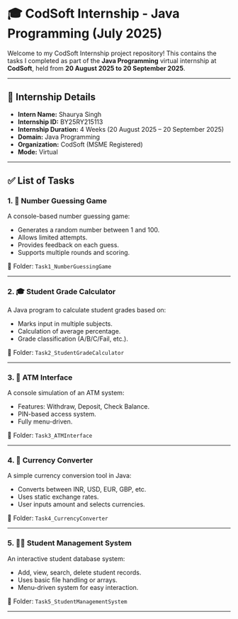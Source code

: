 # 🎓 CodSoft Internship - Java Programming (July 2025)

Welcome to my CodSoft Internship project repository! This contains the tasks I completed as part of the **Java Programming** virtual internship at **CodSoft**, held from **20 August 2025 to 20 September 2025**.

---

## 📌 Internship Details

- **Intern Name:** Shaurya Singh  
- **Internship ID:** BY25RY215113  
- **Internship Duration:** 4 Weeks (20 August 2025 – 20 September 2025)  
- **Domain:** Java Programming  
- **Organization:** CodSoft (MSME Registered)  
- **Mode:** Virtual  

---

## ✅ List of Tasks

### 1. 🎯 Number Guessing Game
A console-based number guessing game:
- Generates a random number between 1 and 100.
- Allows limited attempts.
- Provides feedback on each guess.
- Supports multiple rounds and scoring.

📁 Folder: `Task1_NumberGuessingGame`

---

### 2. 🎓 Student Grade Calculator
A Java program to calculate student grades based on:
- Marks input in multiple subjects.
- Calculation of average percentage.
- Grade classification (A/B/C/Fail, etc.).

📁 Folder: `Task2_StudentGradeCalculator`

---

### 3. 🏦 ATM Interface
A console simulation of an ATM system:
- Features: Withdraw, Deposit, Check Balance.
- PIN-based access system.
- Fully menu-driven.

📁 Folder: `Task3_ATMInterface`

---

### 4. 💱 Currency Converter
A simple currency conversion tool in Java:
- Converts between INR, USD, EUR, GBP, etc.
- Uses static exchange rates.
- User inputs amount and selects currencies.

📁 Folder: `Task4_CurrencyConverter`

---

### 5. 🧑‍🎓 Student Management System
An interactive student database system:
- Add, view, search, delete student records.
- Uses basic file handling or arrays.
- Menu-driven system for easy interaction.

📁 Folder: `Task5_StudentManagementSystem`

---
